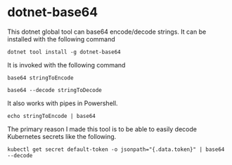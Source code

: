 # dotnet-base64

This dotnet global tool can base64 encode/decode strings. 
It can be installed with the following command 
```
dotnet tool install -g dotnet-base64
```
It is invoked with the following command
```
base64 stringToEncode

base64 --decode stringToDecode
```
It also works with pipes in Powershell.
```
echo stringToEncode | base64
```
The primary reason I made this tool is to be able to easily decode Kubernetes secrets like the following.
```
kubectl get secret default-token -o jsonpath="{.data.token}" | base64 --decode
```
